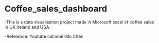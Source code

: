 # Coffee_sales_dashboard
-This is a data visualisation project made in Microsoft excel of coffee sales in UK,Ireland and USA.

-Reference: Youtube cahnnel-Mo Chen

